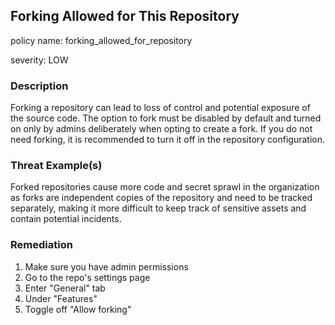 ## Forking Allowed for This Repository

policy name: forking_allowed_for_repository

severity: LOW

### Description

Forking a repository can lead to loss of control and potential exposure of the source code. The option to fork must be disabled by default and turned on only by admins deliberately when opting to create a fork. If you do not need forking, it is recommended to turn it off in the repository configuration.

### Threat Example(s)

Forked repositories cause more code and secret sprawl in the organization as forks are independent copies of the repository and need to be tracked separately, making it more difficult to keep track of sensitive assets and contain potential incidents.

### Remediation

1. Make sure you have admin permissions
2. Go to the repo's settings page
3. Enter "General" tab
4. Under "Features"
5. Toggle off "Allow forking"
